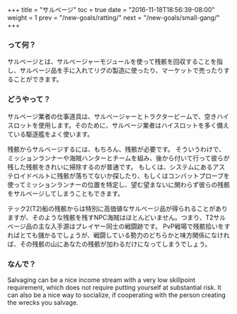 +++ title = "サルベージ" toc = true date = "2016-11-18T18:56:39-08:00" weight = 1 prev = "/new-goals/ratting/" next = "/new-goals/small-gang/" +++

### って何？

サルベージとは、サルベージャーモジュールを使って残骸を回収することを指し、サルベージ品を手に入れてリグの製造に使ったり、マーケットで売ったりすることができます。

### どうやって？

サルベージ業者の仕事道具は、サルベージャーとトラクタービームで、空きハイスロットを使用します。そのために、サルベージ業者はハイスロットを多く備えている駆逐艦をよく使います。

残骸からサルベージするには、もちろん、残骸が必要です。 そういうわけで、ミッションランナーや海賊ハンターとチームを組み、後から付いて行って彼らが残した残骸をきれいに掃除するのが普通です。 もしくは、システムにあるアステロイドベルトに残骸が落ちてないか探したり、もしくはコンバットプローブを使ってミッションランナーの位置を特定し、望む望まないに関わらず彼らの残骸をサルベージしてしまうこともできます。

テック2(T2)船の残骸からは特別に高価値なサルベージ品が得られることがありますが、そのような残骸を残すNPC海賊はほとんどいません。つまり、T2サルベージ品の主な入手源はプレイヤー同士の戦闘跡です。 PvP戦場で残骸拾いをすればとても儲かるでしょうが、戦闘している勢力のどちらかと味方関係になければ、その残骸の山にあなたの残骸が加わるだけになってしまうでしょう。

### なんで？

Salvaging can be a nice income stream with a very low skillpoint requirement, which does not require putting yourself at substantial risk. It can also be a nice way to socialize, if cooperating with the person creating the wrecks you salvage.